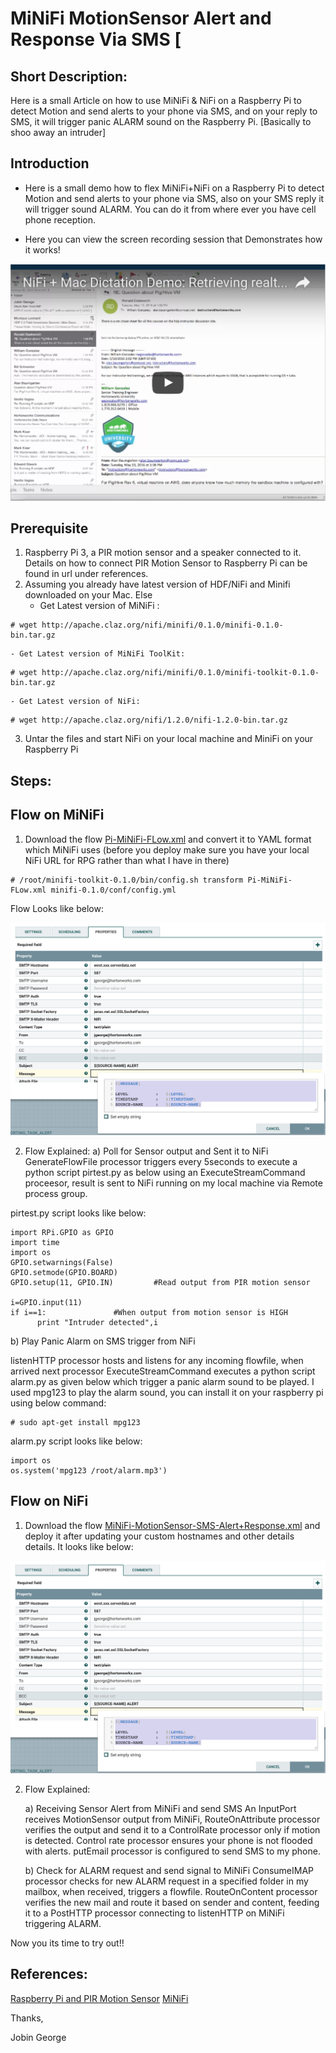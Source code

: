 # MiNiFi MotionSensor Alert and Response Via SMS [

## Short Description:

Here is a small Article on how to use MiNiFi & NiFi on a Raspberry Pi to detect Motion and send alerts to your phone via SMS, and on your reply to SMS, it will trigger panic ALARM sound on the Raspberry Pi. [Basically to shoo away an intruder]

## Introduction

- Here is a small demo how to flex MiNiFi+NiFi on a Raspberry Pi to detect Motion and send alerts to your phone via SMS, also on your  SMS reply it will trigger sound ALARM. You can do it from where ever you have cell phone reception.

- Here you can view the screen recording session that Demonstrates how it works!

[![NiFi + Mac Dictation Demo](https://github.com/jobinthompu/NiFi-Mac-Dictation-Voice-Commands/blob/master/Resources/images/youTube.jpg)](https://youtu.be/tQEoCARfPso "Voice Command with Mac Dictations and NiFi - Click to Watch!")


## Prerequisite

1)	Raspberry Pi 3, a PIR motion sensor and a speaker connected to it. Details on how to connect PIR Motion Sensor to Raspberry Pi can be found in url under references.
2)	Assuming you already have latest version of HDF/NiFi and Minifi downloaded on your Mac. Else
	- Get Latest version of MiNiFi :
```
# wget http://apache.claz.org/nifi/minifi/0.1.0/minifi-0.1.0-bin.tar.gz
```
	- Get Latest version of MiNiFi ToolKit:
```
# wget http://apache.claz.org/nifi/minifi/0.1.0/minifi-toolkit-0.1.0-bin.tar.gz
```
	- Get Latest version of NiFi:
```
# wget http://apache.claz.org/nifi/1.2.0/nifi-1.2.0-bin.tar.gz
```
3)	Untar the files and start NiFi on your local machine and MiniFi on your Raspberry Pi

## Steps:

## Flow on MiNiFi

1)	Download the flow [Pi-MiNiFi-FLow.xml](https://github.com/jobinthompu/NiFi-DiskMonitor-Email-Alert/blob/master/resources/REPORTING_TASK_ALERT.xml) and convert it to YAML format which MiNiFi uses (before you deploy make sure you have your local NiFi URL for RPG rather than what I have in there)

```
# /root/minifi-toolkit-0.1.0/bin/config.sh transform Pi-MiNiFi-FLow.xml minifi-0.1.0/conf/config.yml
```

Flow Looks like below:

![alt tag](https://github.com/jobinthompu/NiFi-DiskMonitor-Email-Alert/blob/master/resources/images/9.png)

2) Flow Explained: 
	a)  Poll for Sensor output and Sent it to NiFi
	GenerateFlowFile processor triggers every 5seconds to execute a python script pirtest.py as below using an ExecuteStreamCommand proceesor, result is sent to NiFi running on my local machine via Remote process group.

pirtest.py script looks like below:

```
import RPi.GPIO as GPIO
import time
import os
GPIO.setwarnings(False)
GPIO.setmode(GPIO.BOARD)
GPIO.setup(11, GPIO.IN)         #Read output from PIR motion sensor

i=GPIO.input(11)
if i==1:               #When output from motion sensor is HIGH
      print "Intruder detected",i
```

b) Play Panic Alarm on SMS trigger from NiFi

listenHTTP processor hosts and listens for any incoming flowfile, when arrived next processor ExecuteStreamCommand executes a python script alarm.py as given below which trigger a panic alarm sound to be played.  I used mpg123 to play the alarm sound, you can install it on your raspberry pi using below command:

```
# sudo apt-get install mpg123
```

alarm.py script looks like below:

```
import os
os.system('mpg123 /root/alarm.mp3')
```

## Flow on NiFi

1)	Download the flow [MiNiFi-MotionSensor-SMS-Alert+Response.xml](https://github.com/jobinthompu/NiFi-DiskMonitor-Email-Alert/blob/master/resources/REPORTING_TASK_ALERT.xml) and deploy it after updating your custom hostnames and other details details. It looks like below:

![alt tag](https://github.com/jobinthompu/NiFi-DiskMonitor-Email-Alert/blob/master/resources/images/9.png)

2) Flow Explained: 

	a)	Receiving Sensor Alert from MiNiFi and send SMS
	An InputPort receives MotionSensor output from MiNiFi, RouteOnAttribute processor verifies the output and send it to a ControlRate processor only if motion is detected. Control rate processor ensures your phone is not flooded with alerts. putEmail processor is configured to send SMS to my phone.

	b)	Check for ALARM request and send signal to MiNiFi
	ConsumeIMAP processor checks for new ALARM request in a specified folder in my mailbox, when received, triggers a flowfile. RouteOnContent processor verifies the new mail and route it based on sender and content, feeding it to a PostHTTP processor connecting to listenHTTP on MiNiFi triggering ALARM.


Now you its time to try out!!

## References:
[Raspberry Pi and PIR Motion Sensor](https://www.raspberrypi.org/learning/parent-detector/worksheet/)
[MiNiFi](https://nifi.apache.org/minifi/system-admin-guide.html)

Thanks,

Jobin George
